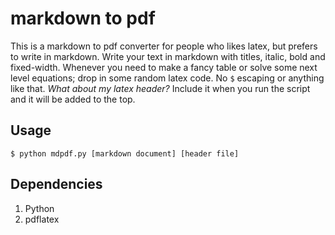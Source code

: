 # markdown to pdf

This is a markdown to pdf converter for people who likes latex, but prefers to write in markdown. Write your text in markdown with titles, italic, bold and fixed-width. Whenever you need to make a fancy table or solve some next level equations; drop in some random latex code. No `$` escaping or anything like that.  *What about my latex header?* Include it when you run the script and it will be added to the top.

## Usage

```
$ python mdpdf.py [markdown document] [header file]
```

## Dependencies

1. Python
2. pdflatex
